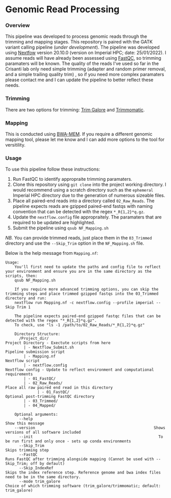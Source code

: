 # Genomic Read Processing
### Overview
This pipeline was developed to process genomic reads through the trimming and mapping stages. This repository is paired with the GATK variant calling pipeline (*under development*). The pipeline was developed using [Nextfow](https://www.nextflow.io/) version 20.10.0 (version on Imperial HPC; date: 25/01/2022). I assume reads will have already been assessed using [FastQC](https://www.bioinformatics.babraham.ac.uk/projects/fastqc/), so trimming paramaters will be known. The quality of the reads I've used so far in the Crisanti lab only need simple trimming (adapter and random primer removal, and a simple trailing quality trim) , so if you need more complex paramaters please contact me and I can update the pipeline to better reflect these needs.

### Trimming 
There are two options for trimming: [Trim Galore](https://www.bioinformatics.babraham.ac.uk/projects/trim_galore/) and [Trimmomatic](http://www.usadellab.org/cms/?page=trimmomatic).

### Mapping
This is conducted using [BWA-MEM](https://github.com/lh3/bwa). If you require a different genomic mapping tool, please let me know and I can add more options to the tool for versitility. 

### Usage
To use this pipeline follow these instructions:

  1. Run FastQC to identify appropraite trimming paramaters.
  2. Clone this repository using `git clone` into the project working directory. I would recommend using a scratch directory such as the `ephemeral` Imperial HPC directory due to the generation of numerous sizeable files.
  3. Place all paired-end reads into a directory called `02_Raw_Reads`. The pipeline expects reads are gzipped paired-end fastqs with naming convention that can be detected with the regex `*_R{1,2}*q.gz`.  
  4. Update the `nextflow.config` file appropraitely. The paramaters that are required to be updated are highlighted.
  5. Submit the pipeline using `qsub NF_Mapping.sh`

*NB.* You can provide trimmed reads, just place them in the `03_Trimmed` directory and use the `--Skip_Trim` option in the `NF_Mapping.sh` file.


Below is the help message from `Mapping.nf`:
```
Usage:
	You'll first need to update the paths and config file to reflect your environment and ensure you are in the same directory as the scripts, then:
	qsub NF_Mapping.sh
	
	If you require more advanced trimming options, you can skip the trimming steps and place trimmed gzipped fastqs into the 03_Trimmed directory and run:
	nextflow run Mapping.nf -c nextflow.config --profile imperial --Skip Trim 1

	The pipeline expects paired-end gzipped fastqc files that can be detected with the regex "*_R{1,2}*q.gz". 
	To check, use "ls -1 /path/to/02_Raw_Reads/*_R{1,2}*q.gz"
	
	Directory Structure:
	  /Project_dir/                                                Project Directory - Exectute scripts from here
	    | - Nextflow_Submit.sh                                     Pipeline submission script
	    | - Mapping.nf                                             Nextflow script
	    | - nextflow.config                                        Nextflow config - Update to reflect environment and computational requirements
	    | - 01_FastQC/                                             
	    | - 02_Raw_Reads/                                          Place all raw paired end read in this directory
	          | - 01_FastQC/                                       Optional post-trimming FastQC directory
	    | - 03_Trimmed/
	    | - 04_Mapped/
	
	Optional arguments:
	  --help                                                       Show this message
    --version                                                    Shows versions of all software included 
	  --init                                                       To be run first and only once - sets up conda environments
	  --Skip_Trim                                                  Skips trimming step
	  --FastQC                                                     Runs FastQC after trimming alongside mapping (Cannot be used with --Skip_Trim; off by default)
	  --Skip_IndexRef                                              Skips the index reference step. Reference genome and bwa index files need to be in the same directory.    
	  --mode trim_galore                                           Choice of which trimming software (trim_galore/trimmomatic; default: trim_galore)
```
